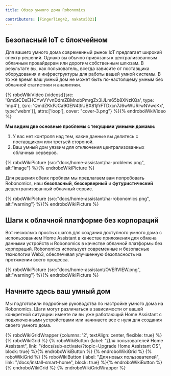 ```yaml
---
title: Обзор умного дома Robonomics

contributors: [Fingerling42, nakata5321]
---
```


## Безопасный IoT с блокчейном

Для вашего умного дома современный рынок IoT предлагает широкий спектр решений. Однако вы обычно привязаны к централизованным облачным провайдерам или дорогим собственным шлюзам. В результате вы, как пользователь, всегда зависите от поставщика оборудования и инфраструктуры для работы вашей умной системы. В то же время ваш умный дом не может быть по-настоящему умным без облачной статистики и аналитики.

{% roboWikiVideo {videos:[{src: 'QmStCDsEHCYwVYvnDdmZBMnobPmrgZx3iJLm65b8XNzKQa', type: 'mp4'}, {src: 'QmdZKkPJCa9GEN43iUBX81jfrFTDxcn7J6wWURrwNVwcKx', type:'webm'}], attrs:['loop'], cover: "cover-3.png"} %}{% endroboWikiVideo %}

**Мы видим две основные проблемы с текущими умными домами:**

1. У вас нет контроля над тем, какие данные вы делитесь с поставщиком или третьей стороной.
2. Ваш умный дом уязвим для отключения централизованных облачных серверов.

{% roboWikiPicture {src:"docs/home-assistant/ha-problems.png", alt:"image"} %}{% endroboWikiPicture %}

Для решения обеих проблем мы предлагаем вам попробовать Robonomics, наш **безопасный**, **безсерверный** и **футуристический** децентрализованный облачный сервис.

{% roboWikiPicture {src:"docs/home-assistant/ha-robonomics.png", alt:"warning"} %}{% endroboWikiPicture %}

## Шаги к облачной платформе без корпораций

Вот несколько простых шагов для создания доступного умного дома с использованием Home Assistant в качестве приложения для обмена данными устройств и Robonomics в качестве облачной платформы без корпораций. Robonomics использует современные и безопасные технологии Web3, обеспечивая улучшенную безопасность на протяжении всего процесса.

{% roboWikiPicture {src:"docs/home-assistant/OVERVIEW.png", alt:"warning"} %}{% endroboWikiPicture %}

## Начните здесь ваш умный дом

Мы подготовили подробные руководства по настройке умного дома на Robonomics. Шаги могут различаться в зависимости от вашей конкретной ситуации: имеете ли вы уже работающий Home Assistant с подключенными устройствами или начинаете все с нуля для создания своего умного дома.

{% roboWikiGridWrapper {columns: '2', textAlign: center, flexible: true} %}
	{% roboWikiGrid %} 	{% roboWikiButton {label: "Для пользователей Home Assistant", link: "/docs/sub-activate/?topic=Upgrade Home Assistant OS", block: true} %}{% endroboWikiButton %} {% endroboWikiGrid %}
	{% roboWikiGrid %} 	{% roboWikiButton {label: "Для новых пользователей", link: "/docs/install-smart-home", block: true} %}{% endroboWikiButton %} {% endroboWikiGrid %}
{% endroboWikiGridWrapper %}